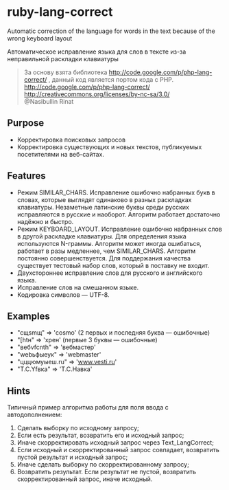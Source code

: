 ruby-lang-correct
=================

Automatic correction of the language for words in the text because of the wrong keyboard layout

Автоматическое исправление языка для слов в тексте из-за неправильной раскладки клавиатуры

> За основу взята библиотека http://code.google.com/p/php-lang-correct/ , данный код является портом кода с PHP.<br>
> http://code.google.com/p/php-lang-correct/<br> 
> http://creativecommons.org/licenses/by-nc-sa/3.0/<br>
> @Nasibullin Rinat


## Purpose ##
  * Корректировка поисковых запросов
  * Корректировка существующих и новых текстов, публикуемых посетителями на веб-сайтах.

## Features ##
- Режим SIMILAR\_CHARS. Исправление ошибочно набранных букв в словах, которые выглядят одинаково в разных раскладках клавиатуры. Незаметные латинские буквы среди русских исправляются в русские и наоборот. Алгоритм работает достаточно надёжно и быстро.
- Режим KEYBOARD\_LAYOUT. Исправление ошибочно набранных слов в другой раскладке клавиатуры. Для определения языка используются N-граммы. Алгоритм может иногда ошибаться, работает в разы медленнее, чем SIMILAR\_CHARS. Алгоритм постоянно совершенствуется. Для поддержания качества существует тестовый набор слов, который в поставку не входит.
- Двухстороннее исправление слов для русского и английского языка.
- Исправление слов на смешанном языке.
- Кодировка символов — UTF-8.

## Examples ##
- "сщsmщ" => 'cosmo' (2 первых и последняя буква — ошибочные)
- "[htн" => 'хрен'  (первые 3 буквы — ошибочные)
- "вебvfcnth" => 'вебмастер'
- "webьфыеук" => 'webmaster'
- "цццюмуыеш.ru" => 'www.vesti.ru'
- "T.C.Yfвка" => 'Т.С.Навка'

## Hints ##
Типичный пример алгоритма работы для поля ввода с автодополнением:

1. Сделать выборку по исходному запросу;
2. Если есть результат, возвратить его и исходный запрос;
3. Иначе скорректировать исходный запрос через Text\_LangCorrect;
4. Если исходный и скорректированный запрос совпадает, возвратить пустой результат и исходный запрос;
5. Иначе сделать выборку по скорректированному запросу;
6. Возвратить результат. Если результат не пустой, возвратить скорректированный запрос, иначе исходный.


